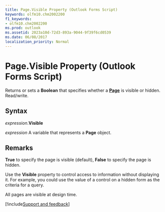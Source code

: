 ```yaml
---
title: Page.Visible Property (Outlook Forms Script)
keywords: olfm10.chm2002200
f1_keywords:
- olfm10.chm2002200
ms.prod: outlook
ms.assetid: 2023a10d-72d3-893a-9044-9f39f6cd0539
ms.date: 06/08/2017
localization_priority: Normal
---
```



# Page.Visible Property (Outlook Forms Script)

Returns or sets a **Boolean** that specifies whether a **[Page](Outlook.page.md)** is visible or hidden. Read/write.


## Syntax

_expression_.**Visible**

_expression_ A variable that represents a **Page** object.


## Remarks

 **True** to specify the page is visible (default), **False** to specify the page is hidden.

Use the  **Visible** property to control access to information without displaying it. For example, you could use the value of a control on a hidden form as the criteria for a query.

All pages are visible at design time.

[!include[Support and feedback](~/includes/feedback-boilerplate.md)]